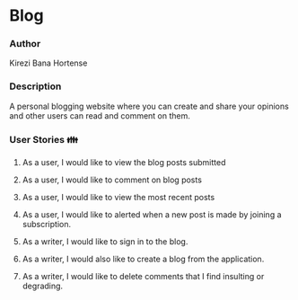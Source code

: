 # Blog

###  Author
Kirezi Bana Hortense

### Description
 A personal blogging website where you can create and share your opinions and other users can read and comment on them.

 ### User Stories :family:
1. As a user, I would like to view the blog posts submitted

1. As a user, I would like to comment on blog posts

1. As a user, I would like to view the most recent posts

1. As a user, I would like to alerted when a new post is made by joining a subscription.

1. As a writer, I would like to sign in to the blog.

1. As a writer, I would also like to create a blog from the application.

1. As a writer, I would like to delete comments that I find insulting or degrading.